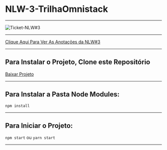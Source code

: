 # NLW-3-TrilhaOmnistack
***
![Ticket-NLW#3](https://github.com/miguelhp373/NLW-3-TrilhaOmnistack/blob/main/ticket-nlw%233.jpeg)
***
[Clique Aqui Para Ver As Anotações da NLW#3](https://github.com/miguelhp373/NLW-3-TrilhaOmnistack/blob/main/Comandos.md)
***
## Para Instalar o Projeto, Clone este Repositório 
[Baixar Projeto](https://github.com/miguelhp373/NLW-3-TrilhaOmnistack/archive/main.zip)
***
## Para Instalar a Pasta Node Modules:
`npm install`
***
## Para Iniciar o Projeto:
`npm start` ou `yarn start`
***
